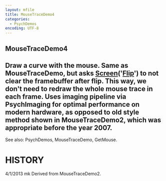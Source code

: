 ```yaml
---
layout: mfile
title: MouseTraceDemo4
categories:
  - PsychDemos
encoding: UTF-8
---
```


MouseTraceDemo4
----

Draw a curve with the mouse. Same as MouseTraceDemo, but asks
[Screen](/docs/Screen)('[Flip](/docs/Flip)') to not clear the framebuffer after flip. This way,
we don't need to redraw the whole mouse trace in each frame.
Uses imaging pipeline via PsychImaging for optimal performance
on modern hardware, as opposed to old style method shown in
MouseTraceDemo2, which was appropriate before the year 2007.
----

See also: PsychDemos, MouseTraceDemo, GetMouse.

# HISTORY

4/1/2013  mk       Derived from MouseTraceDemo2.